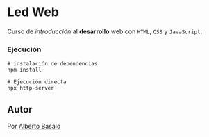 # Led Web

Curso de _introducción_ al **desarrollo** web con `HTML`, `CSS` y `JavaScript`.

### Ejecución

```terminal	
# instalación de dependencias
npm install

# Ejecución directa
npx http-server
```

## Autor

Por [Alberto Basalo](https://albertobasalo.dev) 